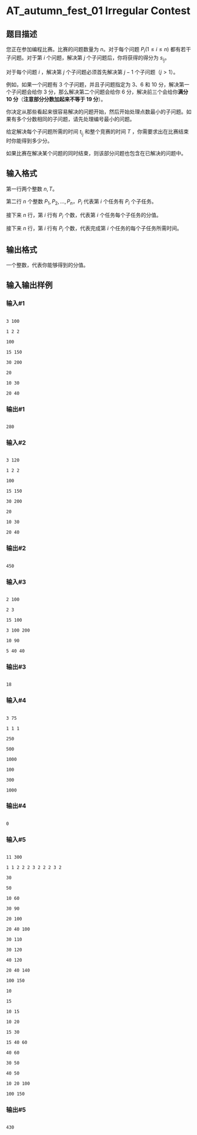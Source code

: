 # AT_autumn_fest_01 Irregular Contest

## 题目描述

您正在参加编程比赛。比赛的问题数量为 $n$。对于每个问题 $P_i(1 \le i \le n)$ 都有若干子问题。对于第 $i$ 个问题，解决第 $j$ 个子问题后，你将获得的得分为 $s_{i_j}$。

对于每个问题 $i$ ，解决第 $j$ 个子问题必须首先解决第 $j-1$ 个子问题（$j>1$）。

例如，如果一个问题有 3 个子问题，并且子问题指定为 3、6 和 10 分，解决第一个子问题会给你 3 分，那么解决第二个问题会给你 6 分，解决前三个会给你**满分 10 分**（**注意部分分数加起来不等于 19 分**）。

你决定从那些看起来很容易解决的问题开始，然后开始处理点数最小的子问题。如果有多个分数相同的子问题，请先处理编号最小的问题。

给定解决每个子问题所需的时间 $t_{i_j}$ 和整个竞赛的时间 $T$ ，你需要求出在比赛结束时你能得到多少分。

如果比赛在解决某个问题的同时结束，则该部分问题也包含在已解决的问题中。

## 输入格式

第一行两个整数 $n,T$。

第二行 $n$ 个整数 $P_1,P_2,…,P_n$，$P_i$ 代表第 $i$ 个任务有 $P_i$ 个子任务。

接下来 $n$ 行，第 $i$ 行有 $P_i$ 个数，代表第 $i$ 个任务每个子任务的分值。

接下来 $n$ 行，第 $i$ 行有 $P_i$ 个数，代表完成第 $i$ 个任务的每个子任务所需时间。

## 输出格式

一个整数，代表你能够得到的分值。
## 输入输出样例
### 输入#1
```
3 100
1 2 2
100
15 150
30 200
20
10 30
20 40
```
### 输出#1
```
280
```
### 输入#2
```
3 120
1 2 2
100
15 150
30 200
20
10 30
20 40
```
### 输出#2
```
450
```
### 输入#3
```
2 100
2 3
15 100
3 100 200
10 90
5 40 40
```
### 输出#3
```
18
```
### 输入#4
```
3 75
1 1 1
250
500
1000
100
300
1000
```
### 输出#4
```
0
```
### 输入#5
```
11 300
1 1 2 2 2 3 2 2 2 3 2
30
50
10 60
30 90
20 100
20 40 100
30 110
30 120
40 120
20 40 140
100 150
10
15
10 15
10 20
15 30
15 40 60
40 60
30 50
40 50
10 20 100
100 150
```
### 输出#5
```
430
```